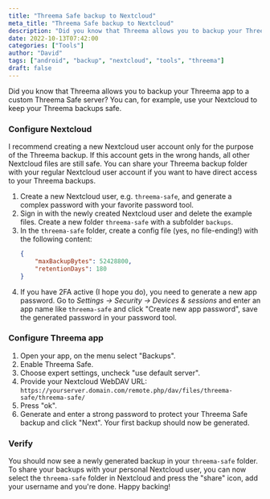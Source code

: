 ```yaml
---
title: "Threema Safe backup to Nextcloud"
meta_title: "Threema Safe backup to Nextcloud"
description: "Did you know that Threema allows you to backup your Threema app to a custom Threema Safe server? You can, for example, use your Nextcloud to keep your Threema backups safe."
date: 2022-10-13T07:42:00
categories: ["Tools"]
author: "David"
tags: ["android", "backup", "nextcloud", "tools", "threema"] 
draft: false
---
```


Did you know that Threema allows you to backup your Threema app to a custom Threema Safe server? You can, for example, use your Nextcloud to keep your Threema backups safe.

### Configure Nextcloud

I recommend creating a new Nextcloud user account only for the purpose of the Threema backup. If this account gets in the wrong hands, all other Nextcloud files are still safe. You can share your Threema backup folder with your regular Nextcloud user account if you want to have direct access to your Threema backups.

1. Create a new Nextcloud user, e.g. `threema-safe`, and generate a complex password with your favorite password tool.
2. Sign in with the newly created Nextcloud user and delete the example files. Create a new folder `threema-safe` with a subfolder `backups`.
3. In the `threema-safe` folder, create a config file (yes, no file-ending!) with the following content:
    ```json
    {
        "maxBackupBytes": 52428800,
        "retentionDays": 180
    }
    ```
4. If you have 2FA active (I hope you do), you need to generate a new app password. Go to *Settings -> Security -> Devices & sessions* and enter an app name like `threema-safe` and click "Create new app password", save the generated password in your password tool.

### Configure Threema app

1. Open your app, on the menu select "Backups".
2. Enable Threema Safe.
3. Choose expert settings, uncheck "use default server".
4. Provide your Nextcloud WebDAV URL: `https://yourserver.domain.com/remote.php/dav/files/threema-safe/threema-safe/`
5. Press "ok".
6. Generate and enter a strong password to protect your Threema Safe backup and click "Next". Your first backup should now be generated.

### Verify

You should now see a newly generated backup in your `threema-safe` folder. To share your backups with your personal Nextcloud user, you can now select the `threema-safe` folder in Nextcloud and press the "share" icon, add your username and you're done. Happy backing!
